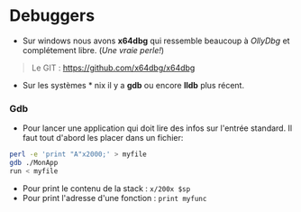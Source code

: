 <!-- TITLE: Debugging -->
<!-- SUBTITLE: Diverses informations sur les debuggers *nix et Windows.-->

# Debuggers 
* Sur windows nous avons **x64dbg** qui ressemble beaucoup à *OllyDbg* et complétement libre. (*Une vraie perle!*)
> Le GIT : https://github.com/x64dbg/x64dbg
* Sur les systèmes * nix il y a **gdb** ou encore **lldb** plus récent.

### Gdb
 
* Pour lancer une application qui doit lire des infos sur l'entrée standard. Il faut tout d'abord les placer dans un fichier:
 
```sh
perl -e 'print "A"x2000;' > myfile
gdb ./MonApp
run < myfile
```

* Pour print le contenu de la stack : `x/200x $sp`
* Pour print l'adresse d'une fonction : `print myfunc`


